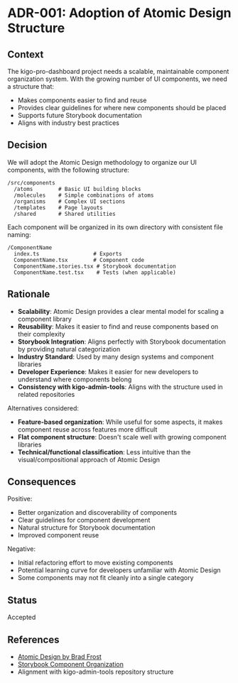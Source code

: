 # ADR-001: Adoption of Atomic Design Structure

## Context

The kigo-pro-dashboard project needs a scalable, maintainable component organization system. With the growing number of UI components, we need a structure that:
- Makes components easier to find and reuse
- Provides clear guidelines for where new components should be placed
- Supports future Storybook documentation
- Aligns with industry best practices

## Decision

We will adopt the Atomic Design methodology to organize our UI components, with the following structure:

```
/src/components
  /atoms        # Basic UI building blocks
  /molecules    # Simple combinations of atoms
  /organisms    # Complex UI sections
  /templates    # Page layouts
  /shared       # Shared utilities
```

Each component will be organized in its own directory with consistent file naming:

```
/ComponentName
  index.ts                 # Exports
  ComponentName.tsx        # Component code
  ComponentName.stories.tsx # Storybook documentation
  ComponentName.test.tsx    # Tests (when applicable)
```

## Rationale

- **Scalability**: Atomic Design provides a clear mental model for scaling a component library
- **Reusability**: Makes it easier to find and reuse components based on their complexity
- **Storybook Integration**: Aligns perfectly with Storybook documentation by providing natural categorization
- **Industry Standard**: Used by many design systems and component libraries
- **Developer Experience**: Makes it easier for new developers to understand where components belong
- **Consistency with kigo-admin-tools**: Aligns with the structure used in related repositories

Alternatives considered:
- **Feature-based organization**: While useful for some aspects, it makes component reuse across features more difficult
- **Flat component structure**: Doesn't scale well with growing component libraries
- **Technical/functional classification**: Less intuitive than the visual/compositional approach of Atomic Design

## Consequences

Positive:
- Better organization and discoverability of components
- Clear guidelines for component development
- Natural structure for Storybook documentation
- Improved component reuse

Negative:
- Initial refactoring effort to move existing components
- Potential learning curve for developers unfamiliar with Atomic Design
- Some components may not fit cleanly into a single category

## Status

Accepted

## References

- [Atomic Design by Brad Frost](https://atomicdesign.bradfrost.com/)
- [Storybook Component Organization](https://storybook.js.org/docs/react/writing-stories/naming-components-and-hierarchy)
- Alignment with kigo-admin-tools repository structure 
